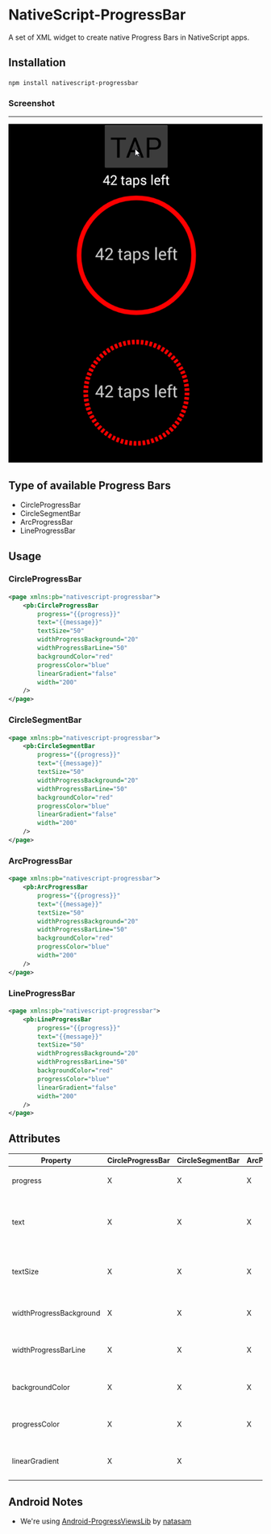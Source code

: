 # NativeScript-ProgressBar
A set of XML widget to create native Progress Bars in NativeScript apps.

## Installation
`npm install nativescript-progressbar`

### Screenshot
---------------
![Animated Progress Bars](screens/ProgressBars.gif)

## Type of available Progress Bars
* CircleProgressBar
* CircleSegmentBar
* ArcProgressBar
* LineProgressBar

## Usage

### CircleProgressBar

```XML
<page xmlns:pb="nativescript-progressbar">
    <pb:CircleProgressBar
        progress="{{progress}}"
        text="{{message}}"
        textSize="50"
        widthProgressBackground="20"
        widthProgressBarLine="50"
        backgroundColor="red"
        progressColor="blue"
        linearGradient="false"
        width="200"
    />
</page>
```

### CircleSegmentBar

```XML
<page xmlns:pb="nativescript-progressbar">
    <pb:CircleSegmentBar
        progress="{{progress}}"
        text="{{message}}"
        textSize="50"
        widthProgressBackground="20"
        widthProgressBarLine="50"
        backgroundColor="red"
        progressColor="blue"
        linearGradient="false"
        width="200"
    />
</page>
```

### ArcProgressBar

```XML
<page xmlns:pb="nativescript-progressbar">
    <pb:ArcProgressBar
        progress="{{progress}}"
        text="{{message}}"
        textSize="50"
        widthProgressBackground="20"
        widthProgressBarLine="50"
        backgroundColor="red"
        progressColor="blue"
        width="200"
    />
</page>
```

### LineProgressBar

```XML
<page xmlns:pb="nativescript-progressbar">
    <pb:LineProgressBar
        progress="{{progress}}"
        text="{{message}}"
        textSize="50"
        widthProgressBackground="20"
        widthProgressBarLine="50"
        backgroundColor="red"
        progressColor="blue"
        linearGradient="false"
        width="200"
    />
</page>
```


## Attributes

| Property                | CircleProgressBar  | CircleSegmentBar | ArcProgressBar | LineProgressBar | Description                                     | Values       |
|-------------------------|--------------------|------------------|----------------|-----------------|-------------------------------------------------|--------------|
| progress                |         X          |         X        |        X       |        X        | Sets the progress value                         | number 0-100 |
| text                    |         X          |         X        |        X       |        X        | Sets the text in the middle of the progress bar | text         |
| textSize                |         X          |         X        |        X       |        X        | Sets the size of the text  color of the button  | number       |
| widthProgressBackground |         X          |         X        |        X       |        X        | Sets the size of the progress background        | number       |
| widthProgressBarLine    |         X          |         X        |        X       |        X        | Sets the size of the progress bar               | number       |
| backgroundColor         |         X          |         X        |        X       |        X        | Sets the color of the progress background       | color        |
| progressColor           |         X          |         X        |        X       |        X        | Sets the color of the progress bar              | color        |
| linearGradient          |         X          |         X        |                |        X        | Sets the progress bar color to gradient         | boolean      |
                 

## Android Notes
- We're using [Android-ProgressViewsLib](https://android-arsenal.com/details/1/3186) by [natasam](https://android-arsenal.com/user/natasam)
